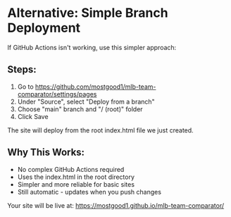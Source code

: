 # Alternative: Simple Branch Deployment

If GitHub Actions isn't working, use this simpler approach:

## Steps:
1. Go to https://github.com/mostgood1/mlb-team-comparator/settings/pages
2. Under "Source", select "Deploy from a branch"
3. Choose "main" branch and "/ (root)" folder
4. Click Save

The site will deploy from the root index.html file we just created.

## Why This Works:
- No complex GitHub Actions required
- Uses the index.html in the root directory
- Simpler and more reliable for basic sites
- Still automatic - updates when you push changes

Your site will be live at: https://mostgood1.github.io/mlb-team-comparator/
